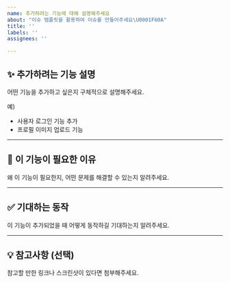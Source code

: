 ```yaml
---
name: 추가하려는 기능에 대해 설명해주세요
about: "이슈 템플릿을 활용하여 이슈를 만들어주세요\U0001F60A"
title: ''
labels: ''
assignees: ''

---
```


## ✨ 추가하려는 기능 설명
어떤 기능을 추가하고 싶은지 구체적으로 설명해주세요.

예)
- 사용자 로그인 기능 추가
- 프로필 이미지 업로드 기능

---

## 📌 이 기능이 필요한 이유
왜 이 기능이 필요한지, 어떤 문제를 해결할 수 있는지 알려주세요.

---

## ✅ 기대하는 동작
이 기능이 추가되었을 때 어떻게 동작하길 기대하는지 알려주세요.

---

## 💡 참고사항 (선택)
참고할 만한 링크나 스크린샷이 있다면 첨부해주세요.
